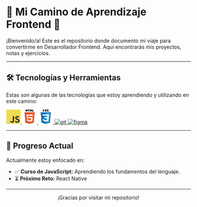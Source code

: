 <div align="left">
  <h1>🚀 Mi Camino de Aprendizaje Frontend 🚀</h1>
  <p>
    ¡Bienvenido/a! Este es el repositorio donde documento mi viaje para convertirme en Desarrollador Frontend. Aquí encontrarás mis proyectos, notas y ejercicios.
  </p>
</div>

---

## 🛠️ Tecnologías y Herramientas

Estas son algunas de las tecnologías que estoy aprendiendo y utilizando en este camino:

<p align="left">
  <a href="https://developer.mozilla.org/en-US/docs/Web/JavaScript" target="_blank" rel="noreferrer">
    <img src="https://raw.githubusercontent.com/devicons/devicon/master/icons/javascript/javascript-original.svg" alt="javascript" width="40" height="40"/>
  </a>
  <a href="https://www.w3.org/html/" target="_blank" rel="noreferrer">
    <img src="https://raw.githubusercontent.com/devicons/devicon/master/icons/html5/html5-original-wordmark.svg" alt="html5" width="40" height="40"/>
  </a>
  <a href="https://www.w3schools.com/css/" target="_blank" rel="noreferrer">
    <img src="https://raw.githubusercontent.com/devicons/devicon/master/icons/css3/css3-original-wordmark.svg" alt="css3" width="40" height="40"/>
  </a>
  <a href="https://git-scm.com/" target="_blank" rel="noreferrer">
    <img src="https://www.vectorlogo.zone/logos/git-scm/git-scm-icon.svg" alt="git" width="40" height="40"/>
  </a>
  <a href="https://www.figma.com/" target="_blank" rel="noreferrer">
    <img src="https://www.vectorlogo.zone/logos/figma/figma-icon.svg" alt="figma" width="40" height="40"/>
  </a>
</p>

---


## 🎯 Progreso Actual

Actualmente estoy enfocado en:

- ✅ **Curso de JavaScript:** Aprendiendo los fundamentos del lenguaje.
- ⏳ **Próximo Reto:** React Native

---

<div align="center">
  <p>¡Gracias por visitar mi repositorio!</p>
</div>

